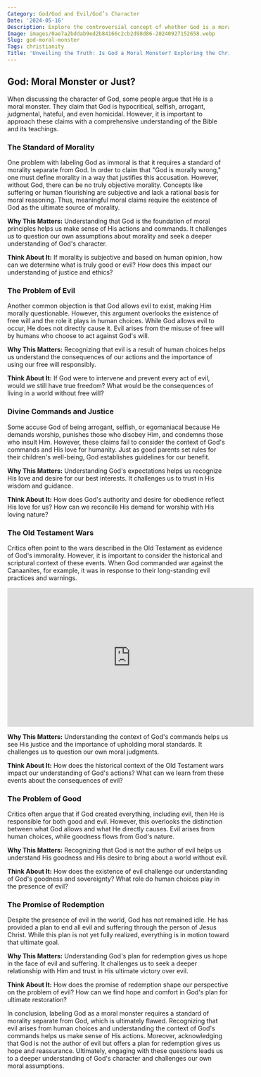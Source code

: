 ```yaml
---
Category: God/God and Evil/God’s Character
Date: '2024-05-16'
Description: Explore the controversial concept of whether God is a moral monster in this thought-provoking article delving into ethics and theology.
Image: images/0ae7a2bddab9ed2b84166c2cb2d98d86-20240927152658.webp
Slug: god-moral-monster
Tags: christianity
Title: 'Unveiling the Truth: Is God a Moral Monster? Exploring the Christian Perspective'
---
```


## God: Moral Monster or Just?

When discussing the character of God, some people argue that He is a moral monster. They claim that God is hypocritical, selfish, arrogant, judgmental, hateful, and even homicidal. However, it is important to approach these claims with a comprehensive understanding of the Bible and its teachings.

### The Standard of Morality

One problem with labeling God as immoral is that it requires a standard of morality separate from God. In order to claim that "God is morally wrong," one must define morality in a way that justifies this accusation. However, without God, there can be no truly objective morality. Concepts like suffering or human flourishing are subjective and lack a rational basis for moral reasoning. Thus, meaningful moral claims require the existence of God as the ultimate source of morality.

**Why This Matters:** Understanding that God is the foundation of moral principles helps us make sense of His actions and commands. It challenges us to question our own assumptions about morality and seek a deeper understanding of God's character.

**Think About It:** If morality is subjective and based on human opinion, how can we determine what is truly good or evil? How does this impact our understanding of justice and ethics?

### The Problem of Evil

Another common objection is that God allows evil to exist, making Him morally questionable. However, this argument overlooks the existence of free will and the role it plays in human choices. While God allows evil to occur, He does not directly cause it. Evil arises from the misuse of free will by humans who choose to act against God's will.

**Why This Matters:** Recognizing that evil is a result of human choices helps us understand the consequences of our actions and the importance of using our free will responsibly.

**Think About It:** If God were to intervene and prevent every act of evil, would we still have true freedom? What would be the consequences of living in a world without free will?

### Divine Commands and Justice

Some accuse God of being arrogant, selfish, or egomaniacal because He demands worship, punishes those who disobey Him, and condemns those who insult Him. However, these claims fail to consider the context of God's commands and His love for humanity. Just as good parents set rules for their children's well-being, God establishes guidelines for our benefit.

**Why This Matters:** Understanding God's expectations helps us recognize His love and desire for our best interests. It challenges us to trust in His wisdom and guidance.

**Think About It:** How does God's authority and desire for obedience reflect His love for us? How can we reconcile His demand for worship with His loving nature?

### The Old Testament Wars

Critics often point to the wars described in the Old Testament as evidence of God's immorality. However, it is important to consider the historical and scriptural context of these events. When God commanded war against the Canaanites, for example, it was in response to their long-standing evil practices and warnings.


<iframe width="560" height="315" src="https://www.youtube.com/embed/1C3q3Zr_R8E" frameborder="0" allow="autoplay; encrypted-media" allowfullscreen></iframe>


**Why This Matters:** Understanding the context of God's commands helps us see His justice and the importance of upholding moral standards. It challenges us to question our own moral judgments.

**Think About It:** How does the historical context of the Old Testament wars impact our understanding of God's actions? What can we learn from these events about the consequences of evil?

### The Problem of Good

Critics often argue that if God created everything, including evil, then He is responsible for both good and evil. However, this overlooks the distinction between what God allows and what He directly causes. Evil arises from human choices, while goodness flows from God's nature.

**Why This Matters:** Recognizing that God is not the author of evil helps us understand His goodness and His desire to bring about a world without evil.

**Think About It:** How does the existence of evil challenge our understanding of God's goodness and sovereignty? What role do human choices play in the presence of evil?

### The Promise of Redemption

Despite the presence of evil in the world, God has not remained idle. He has provided a plan to end all evil and suffering through the person of Jesus Christ. While this plan is not yet fully realized, everything is in motion toward that ultimate goal.

**Why This Matters:** Understanding God's plan for redemption gives us hope in the face of evil and suffering. It challenges us to seek a deeper relationship with Him and trust in His ultimate victory over evil.

**Think About It:** How does the promise of redemption shape our perspective on the problem of evil? How can we find hope and comfort in God's plan for ultimate restoration?

In conclusion, labeling God as a moral monster requires a standard of morality separate from God, which is ultimately flawed. Recognizing that evil arises from human choices and understanding the context of God's commands helps us make sense of His actions. Moreover, acknowledging that God is not the author of evil but offers a plan for redemption gives us hope and reassurance. Ultimately, engaging with these questions leads us to a deeper understanding of God's character and challenges our own moral assumptions.